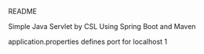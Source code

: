 README

Simple Java Servlet by CSL
Using Spring Boot and Maven

application.properties defines port for localhost
1